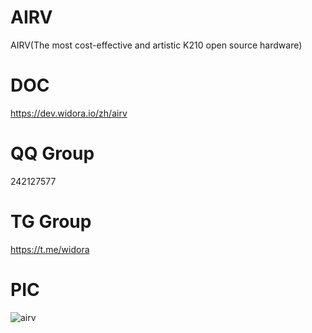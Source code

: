# AIRV
AIRV(The most cost-effective and artistic K210 open source hardware)

# DOC
https://dev.widora.io/zh/airv

# QQ Group
242127577

# TG Group
https://t.me/widora

# PIC
![airv](https://dev.widora.io/_media/zh/zong.jpg)
